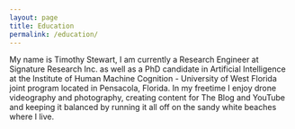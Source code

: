 ```yaml
---
layout: page
title: Education
permalink: /education/
---
```


My name is Timothy Stewart, I am currently a Research Engineer at Signature Research Inc. as well as
a PhD candidate in Artificial Intelligence at the Institute of Human Machine Cognition - University of
West Florida joint program located in Pensacola, Florida. In my freetime I enjoy drone videography
and photography, creating content for The Blog and YouTube and keeping it balanced by running it all
off on the sandy white beaches where I live.



